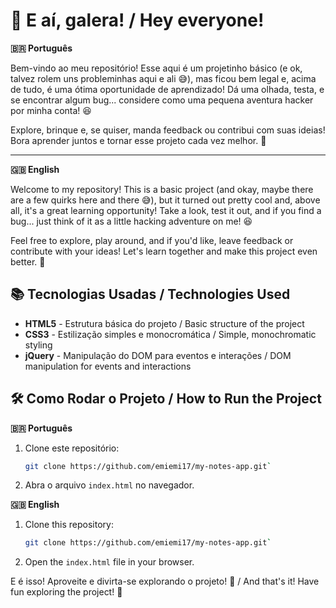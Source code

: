 
# 👋 E aí, galera! / Hey everyone!

**🇧🇷 Português**

Bem-vindo ao meu repositório! Esse aqui é um projetinho básico (e ok, talvez rolem uns probleminhas aqui e ali 😅), mas ficou bem legal e, acima de tudo, é uma ótima oportunidade de aprendizado! Dá uma olhada, testa, e se encontrar algum bug... considere como uma pequena aventura hacker por minha conta! 😆

Explore, brinque e, se quiser, manda feedback ou contribui com suas ideias! Bora aprender juntos e tornar esse projeto cada vez melhor. 🚀

---

**🇬🇧 English**

Welcome to my repository! This is a basic project (and okay, maybe there are a few quirks here and there 😅), but it turned out pretty cool and, above all, it's a great learning opportunity! Take a look, test it out, and if you find a bug... just think of it as a little hacking adventure on me! 😆

Feel free to explore, play around, and if you'd like, leave feedback or contribute with your ideas! Let's learn together and make this project even better. 🚀

## 📚 Tecnologias Usadas / Technologies Used

- **HTML5** - Estrutura básica do projeto / Basic structure of the project
- **CSS3** - Estilização simples e monocromática / Simple, monochromatic styling
- **jQuery** - Manipulação do DOM para eventos e interações / DOM manipulation for events and interactions

## 🛠 Como Rodar o Projeto / How to Run the Project

**🇧🇷 Português**

1. Clone este repositório:
   ```bash
   git clone https://github.com/emiemi17/my-notes-app.git`

2.  Abra o arquivo `index.html` no navegador.

**🇬🇧 English**

1.  Clone this repository:
	```bash
	git clone https://github.com/emiemi17/my-notes-app.git`

2. Open the `index.html` file in your browser.

E é isso! Aproveite e divirta-se explorando o projeto! 🤘 / And that's it! Have fun exploring the project! 🤘
